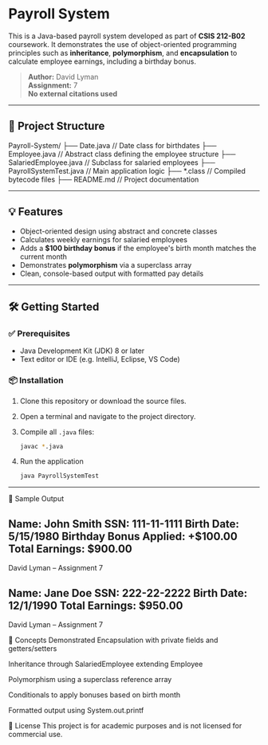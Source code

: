 # Payroll System

This is a Java-based payroll system developed as part of **CSIS 212-B02** coursework. It demonstrates the use of object-oriented programming principles such as **inheritance**, **polymorphism**, and **encapsulation** to calculate employee earnings, including a birthday bonus.

> **Author:** David Lyman  
> **Assignment:** 7  
> **No external citations used**

---

## 📁 Project Structure

Payroll-System/
├── Date.java // Date class for birthdates
├── Employee.java // Abstract class defining the employee structure
├── SalariedEmployee.java // Subclass for salaried employees
├── PayrollSystemTest.java // Main application logic
├── *.class // Compiled bytecode files
├── README.md // Project documentation

---

## 💡 Features

- Object-oriented design using abstract and concrete classes
- Calculates weekly earnings for salaried employees
- Adds a **$100 birthday bonus** if the employee's birth month matches the current month
- Demonstrates **polymorphism** via a superclass array
- Clean, console-based output with formatted pay details

---

## 🛠️ Getting Started

### ✅ Prerequisites

- Java Development Kit (JDK) 8 or later
- Text editor or IDE (e.g. IntelliJ, Eclipse, VS Code)

### 📦 Installation

1. Clone this repository or download the source files.
2. Open a terminal and navigate to the project directory.
3. Compile all `.java` files:

   ```bash
   javac *.java
4. Run the application

   ```bash
   java PayrollSystemTest

---

📄 Sample Output

Name: John Smith
SSN: 111-11-1111
Birth Date: 5/15/1980
Birthday Bonus Applied: +$100.00
Total Earnings: $900.00
----------------------------------
David Lyman – Assignment 7

Name: Jane Doe
SSN: 222-22-2222
Birth Date: 12/1/1990
Total Earnings: $950.00
----------------------------------
David Lyman – Assignment 7

🧠 Concepts Demonstrated
Encapsulation with private fields and getters/setters

Inheritance through SalariedEmployee extending Employee

Polymorphism using a superclass reference array

Conditionals to apply bonuses based on birth month

Formatted output using System.out.printf

📜 License
This project is for academic purposes and is not licensed for commercial use.
